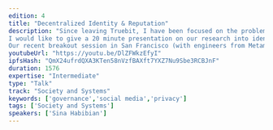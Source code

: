 ```yaml
---
edition: 4
title: "Decentralized Identity & Reputation"
description: "Since leaving Truebit, I have been focused on the problem of decentralized identity and reputation. This is an important missing primitive that enables some of the most exciting blockchain use-cases: governance (e.g. quadratic voting), airdrops, unsecured unchain lending, and security tokens. Reputation enables protocols to utilize iterated games instead of one-off games; and identity enables much better UX for usage of dapps.
I would like to give a 20 minute presentation on our research into identity and reputation. I will begin by demonstrating the importance of reputation in the pseudonymous decentralized context, present the possible architectures under consideration (1) based on trust graphs and PageRank, 2) based on social collateral, and 3) based on attestations made by anchors, and finally discuss open problems in order to engage the attendees on this topic going forward.
Our recent breakout session in San Francisco (with engineers from Metamask, Dharma, Protocol Labs, and Google Brain) demonstrates some of our latest thinking on this topic! – https://twitter.com/sinahab/status/1027639769910525952"
youtubeUrl: "https://youtu.be/DlZFWkzEfyI"
ipfsHash: "QmX24ufrdQXA3KTen58nVzfBAXft7YXZ7Nu9Sbe3RCBJnF"
duration: 1576
expertise: "Intermediate"
type: "Talk"
track: "Society and Systems"
keywords: ['governance','social media','privacy']
tags: ['Society and Systems']
speakers: ['Sina Habibian']
---
```

